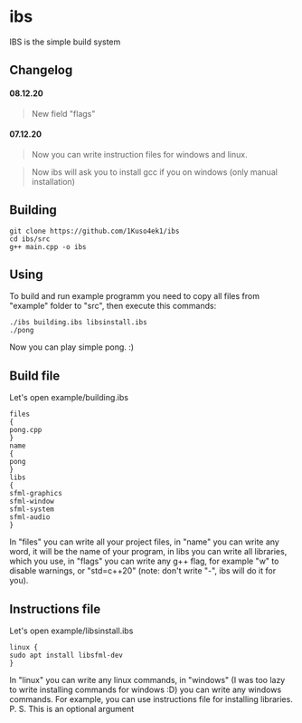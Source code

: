 # ibs
IBS is the simple build system
## Changelog
#### 08.12.20
> New field "flags"

#### 07.12.20
> Now you can write instruction files for windows and linux.

> Now ibs will ask you to install gcc if you on windows (only manual installation)
## Building 
```
git clone https://github.com/1Kuso4ek1/ibs
cd ibs/src
g++ main.cpp -o ibs
```
## Using
To build and run example programm you need to copy all files from "example" folder to "src", then execute this commands:
```
./ibs building.ibs libsinstall.ibs
./pong
```
Now you can play simple pong. :)
## Build file
Let's open example/building.ibs
```
files
{
pong.cpp
}
name
{
pong
}
libs
{
sfml-graphics
sfml-window
sfml-system
sfml-audio
}
```
In "files" you can write all your project files, in "name" you can write any word, it will be the name of your program, in libs you can write all libraries, which you use, in "flags" you can write any g++ flag, for example "w" to disable warnings, or "std=c++20" (note: don't write "-", ibs will do it for you).
## Instructions file
Let's open example/libsinstall.ibs
```
linux {
sudo apt install libsfml-dev
}
```
In "linux" you can write any linux commands, in "windows" (I was too lazy to write installing commands for windows :D) you can write any windows commands. For example, you can use instructions file for installing libraries.
P. S. This is an optional argument
